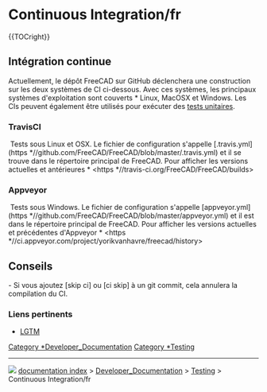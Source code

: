 # Continuous Integration/fr
{{TOCright}}

## Intégration continue 

Actuellement, le dépôt FreeCAD sur GitHub déclenchera une construction sur les deux systèmes de CI ci-dessous. Avec ces systèmes, les principaux systèmes d\'exploitation sont couverts    * Linux, MacOSX et Windows. Les CIs peuvent également être utilisés pour exécuter des [tests unitaires](Testing/fr.md).

### TravisCI

<img alt="" src=images/Travis-logo.png  style="width   *50px;"> Tests sous Linux et OSX. Le fichier de configuration s\'appelle [.travis.yml](https   *//github.com/FreeCAD/FreeCAD/blob/master/.travis.yml) et il se trouve dans le répertoire principal de FreeCAD. Pour afficher les versions actuelles et antérieures    * <https   *//travis-ci.org/FreeCAD/FreeCAD/builds>

### Appveyor

<img alt="" src=images/Appveyor.svg  style="width   *40px;"> Tests sous Windows. Le fichier de configuration s\'appelle [appveyor.yml](https   *//github.com/FreeCAD/FreeCAD/blob/master/appveyor.yml) et il est dans le répertoire principal de FreeCAD. Pour afficher les versions actuelles et précédentes d\'Appveyor    * <https   *//ci.appveyor.com/project/yorikvanhavre/freecad/history>

## Conseils

\- Si vous ajoutez [skip ci] ou [ci skip] à un git commit, cela annulera la compilation du CI.

### Liens pertinents 

-   [LGTM](LGTM/fr.md)





 

[Category   *Developer\_Documentation](Category_Developer_Documentation.md) [Category   *Testing](Category_Testing.md)



---
![](images/Right_arrow.png) [documentation index](../README.md) > [Developer_Documentation](Category_Developer_Documentation.md) > [Testing](Category_Testing.md) > Continuous Integration/fr
